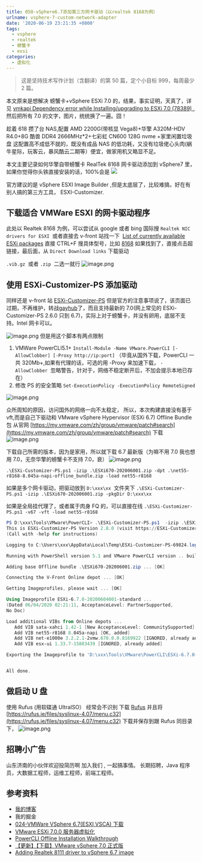 ```yaml
---
title: 050-vSphere6.7添加第三方网卡驱动（以realtek 8168为例）
urlname: vsphere-7-custom-network-adapter
date: '2020-06-19 23:21:35 +0800'
tags:
  - vsphere
  - realtek
  - 螃蟹卡
  - exsi
categories:
  - 虚拟化
---
```


> 这是坚持技术写作计划（含翻译）的第 50 篇，定个小目标 999，每周最少 2 篇。

本文原来是想解决 螃蟹卡+vSphere ESXi 7.0 的，结果，事实证明，天真了，详见 [vmkapi Dependency error while Installing/upgrading to ESXi 7.0 (78389) ](https://kb.vmware.com/s/article/78389?lang=en_US),然后把所有 7.0 的文字，图片，统统换了一遍。囧！

趁着 618 攒了台 NAS,配置 AMD 2200G(带核显 Vega8)+华擎 A320M-HDV R4.0+8G 酷兽 DDR4 2666MHz\*2+七彩虹 CN600 128G nvme +家里闲置垃圾盘 这配置高不成低不就的，既没有成品 NAS 的低功耗，又没有垃圾佬心头肉(蜗牛星际，玩客云，暴风酷云二期等）便宜，做家用机又略显不足。

本文主要记录如何华擎自带螃蟹卡 RealTek 8168 网卡驱动添加到 vSphere7 里，如果你觉得你头铁直接安装的话，100%会是
![](https://cdn.nlark.com/yuque/0/2020/png/226273/1592623396796-df8ad897-f6ea-48e7-bc15-bbf1c8053ff9.png#align=left&display=inline&height=292&margin=%5Bobject%20Object%5D&originHeight=292&originWidth=661&size=0&status=done&style=none&width=661)

<!-- more -->

官方建议的是 vSphere ESXI Image Builder ,但是太底层了，比较难搞，好在有别人搞的第三方工具， ESXI-Customizer.

## 下载适合 VMWare ESXI 的网卡驱动程序

此处以 Realtek 8168 为例，可以尝试从 google 或者 bing 国际搜 `Realtek NIC drivers for ESXI`  或者直接去 v-front 站找一下  [List of currently available ESXi packages](https://vibsdepot.v-front.de/wiki/index.php/List_of_currently_available_ESXi_packages) 直接 CTRL+F 搜具体型号，比如 [8168](https://vibsdepot.v-front.de/wiki/index.php/Net55-r8168#Direct_Download_links)
如果找到了，直接点击超链接，最后面，从 `Direct Download links` 下载驱动

`.vib.gz`  或者 `.zip`  二选一就行
![image.png](https://cdn.nlark.com/yuque/0/2020/png/226273/1592623916316-f0041989-e8bf-4820-808a-9365abb563d6.png#align=left&display=inline&height=605&margin=%5Bobject%20Object%5D&name=image.png&originHeight=605&originWidth=690&size=76654&status=done&style=none&width=690)

## 使用 ESXi-Customizer-PS 添加驱动

同样还是 v-front 站 [ESXi-Customizer-PS](https://www.v-front.de/p/esxi-customizer-ps.html) 但是官方的注意事项说了，该页面已过期，不再维护，转战[gayhub](https://raw.githubusercontent.com/VFrontDe/ESXi-Customizer-PS/master/ESXi-Customizer-PS.ps1)了，而且支持最新的 7.0(网上常见的 ESXi-Customizer-PS 2.6.0 只到 6.7)，实际上对于螃蟹卡，并没有卵用，底层不支持。Intel 网卡可以。

![image.png](https://cdn.nlark.com/yuque/0/2020/png/226273/1592624163515-cc440bcb-5288-44d5-ad9f-08bd8f12e531.png#align=left&display=inline&height=390&margin=%5Bobject%20Object%5D&name=image.png&originHeight=390&originWidth=719&size=67632&status=done&style=none&width=719)
但是用这个脚本有两点限制

1. VMWare PowerCLI5.1+ `Install-Module -Name VMware.PowerCLI [-AllowClobber] [-Proxy http://ip:port]` （毕竟从国外下载，PowerCLI 一共 320Mb+,如果有代理的话，可选的用 -Proxy 来加速下载， `-AllowClobber`  忽略警告，针对于，网络不稳定断开后，不加会提示本地已存在）
1. 修改 PS 的安全策略 `Set-ExecutionPolicy -ExecutionPolicy RemoteSigned`

![image.png](https://cdn.nlark.com/yuque/0/2020/png/226273/1592624767275-3d1c6fe3-dc71-44ff-bc0e-086fe620b1cf.png#align=left&display=inline&height=516&margin=%5Bobject%20Object%5D&name=image.png&originHeight=516&originWidth=839&size=56037&status=done&style=none&width=839)

众所周知的原因，访问国外的网络一向不太稳定， 所以，本次构建直接没有基于 vft,而是自己下驱动和 VMware vSphere Hypervisor (ESXi 6.7) Offline Bundle 包
从官网 [https://my.vmware.com/zh/group/vmware/patch#search](https://my.vmware.com/zh/group/vmware/patch#search) 下载
![image.png](https://cdn.nlark.com/yuque/0/2020/png/226273/1592747655477-14e4f6c7-e7c3-4bab-8690-403c722e3c24.png#align=left&display=inline&height=513&margin=%5Bobject%20Object%5D&name=image.png&originHeight=513&originWidth=441&size=25575&status=done&style=none&width=441)

下载自己所需的版本，因为是家用，所以就下载 6.7 最新版（为嘛不用 7.0 我也想用 7.0，无奈华擎的螃蟹卡不支持 7.0，衰）
![image.png](https://cdn.nlark.com/yuque/0/2020/png/226273/1592747721446-32749d08-8340-430d-9eb0-f9ff38517de8.png#align=left&display=inline&height=447&margin=%5Bobject%20Object%5D&name=image.png&originHeight=447&originWidth=1242&size=55266&status=done&style=none&width=1242)

`.\ESXi-Customizer-PS.ps1 -izip .\ESXi670-202006001.zip -dpt .\net55-r8168-8.045a-napi-offline_bundle.zip -load net55-r8168`

如果是多个网卡驱动，把驱动放到 `D:\xxx\xx`  文件夹下
`.\ESXi-Customizer-PS.ps1 -izip .\ESXi670-202006001.zip -pkgDir D:\xxx\xx`

如果是全局挂代理了，或者属于肉身 FQ 的，可以直接在线
`.\ESXi-Customizer-PS.ps1 -v67 -vft -load net55-r8168`

```powershell
PS D:\xxx\Tools\VMware\PowerCLI> .\ESXi-Customizer-PS.ps1  -izip .\ESXi670-202006001.zip -vft -load sata-xahci,net55-r8168,net-e1000e,esx-ui
This is ESXi-Customizer-PS Version 2.8.0 (visit https://ESXi-Customizer-PS.v-front.de for more information!)
(Call with -help for instructions)

Logging to C:\Users\xxx\AppData\Local\Temp\ESXi-Customizer-PS-69824.log ...

Running with PowerShell version 5.1 and VMware PowerCLI version .. build

Adding base Offline bundle .\ESXi670-202006001.zip ... [OK]

Connecting the V-Front Online depot ... [OK]

Getting Imageprofiles, please wait ... [OK]

Using Imageprofile ESXi-6.7.0-20200604001-standard ...
(Dated 06/04/2020 02:21:11, AcceptanceLevel: PartnerSupported,
No Doc)

Load additional VIBs from Online depots ...
   Add VIB sata-xahci 1.42-1 [New AcceptanceLevel: CommunitySupported] [OK, added]
   Add VIB net55-r8168 8.045a-napi [OK, added]
   Add VIB net-e1000e 3.2.2.1-2vmw.670.0.0.8169922 [IGNORED, already added]
   Add VIB esx-ui 1.33.7-15803439 [IGNORED, already added]

Exporting the Imageprofile to 'D:\xxx\Tools\VMware\PowerCLI\ESXi-6.7.0-20200604001-standard-customized.iso'. Please be patient ...


All done.
```

## 做启动 U 盘

使用 Rufus (用软碟通 UltraISO） 经常会不识别
下载 [Rufus](http://rufus.ie/) 并且将 [https://rufus.ie/files/syslinux-4.07/menu.c32](https://rufus.ie/files/syslinux-4.07/menu.c32) 下载并保存到跟 Rufus 同目录下，
![image.png](https://cdn.nlark.com/yuque/0/2020/png/226273/1592751167364-1a61f4c6-3196-4aee-b5a7-b89ec209bae7.png#align=left&display=inline&height=580&margin=%5Bobject%20Object%5D&name=image.png&originHeight=580&originWidth=418&size=31951&status=done&style=none&width=418)

## 招聘小广告

山东济南的小伙伴欢迎投简历啊 加入我们 , 一起搞事情。
长期招聘，Java 程序员，大数据工程师，运维工程师，前端工程师。

## 参考资料

- [我的博客](https://anjia0532.github.io/2020/06/19/vsphere-7-custom-network-adapter/)
- 我的掘金
- [024-VMWare VSphere 6.7(ESXI,VSCA) 下载](https://juejin.im/post/5d0b5f8ef265da1b855c5cb8)
- [VMware ESXi 7.0.0 服务器虚拟化](https://www.yuangezhizao.cn/articles/VM/ESXi/init.html)
- [PowerCLI Offline Installation Walkthrough](https://blogs.vmware.com/PowerCLI/2018/01/powercli-offline-installation-walkthrough.html)
- [【更新】【下载】VMware vSphere 7.0 正式版](https://www.azurew.com/vmware/4849.html)
- [Adding Realtek 8111 driver to vSphere 6.7 image](https://www.sysadminstories.com/2018/08/adding-realtek-8111-driver-to-vsphere.html)

